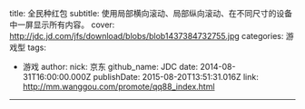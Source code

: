 title: 全民种红包
subtitle: 使用局部横向滚动、局部纵向滚动、在不同尺寸的设备中一屏显示所有内容。
cover: http://jdc.jd.com/jfs/download/blobs/blob1437384732755.jpg
categories: 游戏型
tags:
  - 游戏
author:
  nick: 京东
  github_name: JDC
date: 2014-08-31T16:00:00.000Z
publishDate: 2015-08-20T13:51:31.016Z
link: http://mm.wanggou.com/promote/qq88_index.html
---